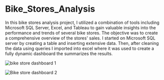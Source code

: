 # Bike_Stores_Analysis 
In this bike stores analysis project, I utilized a combination of tools including Microsoft SQL Server, Excel, and Tableau to gain valuable insights into the performance and trends of several bike stores. The objective was to create a comprehensive overview of the stores' sales. 
I started on Microsoft SQL server by creating a table and inserting extensive data. Then, after cleaning the data using queries I imported into excel where it was used to create a fully dynamic dashboard the summarizes the results.

![bike store dashboard 1](https://github.com/MohammadMohammadieh/Bike_Stores_Analysis/assets/139064934/627e8a5f-165f-47fc-94bb-789ff4c3ce9a)

![Bike store dashboard 2](https://github.com/MohammadMohammadieh/Bike_Stores_Analysis/assets/139064934/9e59474d-5b7b-4997-a592-321e2db84e25)
